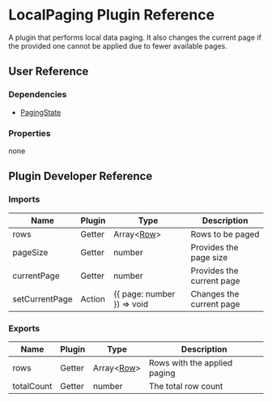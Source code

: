 # LocalPaging Plugin Reference

A plugin that performs local data paging. It also changes the current page if the provided one cannot be applied due to fewer available pages.

## User Reference

### Dependencies

- [PagingState](paging-state.md)

### Properties

none

## Plugin Developer Reference

### Imports

Name | Plugin | Type | Description
-----|--------|------|------------
rows | Getter | Array&lt;[Row](grid.md#row)&gt; | Rows to be paged
pageSize | Getter | number | Provides the page size
currentPage | Getter | number | Provides the current page
setCurrentPage | Action | ({ page: number }) => void | Changes the current page

### Exports

Name | Plugin | Type | Description
-----|--------|------|------------
rows | Getter | Array&lt;[Row](grid.md#row)&gt; | Rows with the applied paging
totalCount | Getter | number | The total row count
